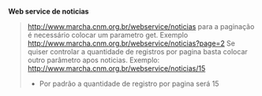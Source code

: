 **Web service de noticias**

>http://www.marcha.cnm.org.br/webservice/noticias 
>para a paginação é necessário colocar um parametro get. Exemplo http://www.marcha.cnm.org.br/webservice/noticias?page=2
>Se quiser controlar a quantidade de registros por pagina basta colocar outro parâmetro apos noticias.
>Exemplo: http://www.marcha.cnm.org.br/webservice/noticias/15
>- Por padrão a quantidade de registro por pagina será 15
